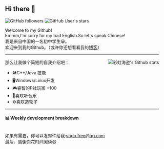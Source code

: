 ## Hi there 👋

![GitHub followers](https://img.shields.io/github/followers/chhdao?style=social)
![GitHub User's stars](https://img.shields.io/github/stars/chhdao?style=social)

Welcome to my Github!  
Emmm,I'm sorry for my bad English.So let's speak Chinese!  
我是来自中国的一名初中学生😀。  
欢迎来到我的Github。（或许你还想看看我的[博客](https://chhdao.github.io)）  
<hr>

<div align="right"><img alt="彩虹海盗's Github stats" align="right" src="https://github-readme-stats.vercel.app/api?username=chhdao"/></div>

那么让我做个简短的自我介绍吧：  
+ 🛠️C++/Java 技能  
+ 🖥️Windows/Linux开发  
+ 🎮睿智的P社玩家 +100  
+ 🎵喜欢听音乐  
+ ⚙️喜欢造轮子
<hr>

#### 📊 Weekly development breakdown
<!--START_SECTION:waka-->
```text

```
<!--END_SECTION:waka-->

如果有需要，你可以发邮件给我:sudo.free@qq.com  
最后，感谢你花时间阅读😄

